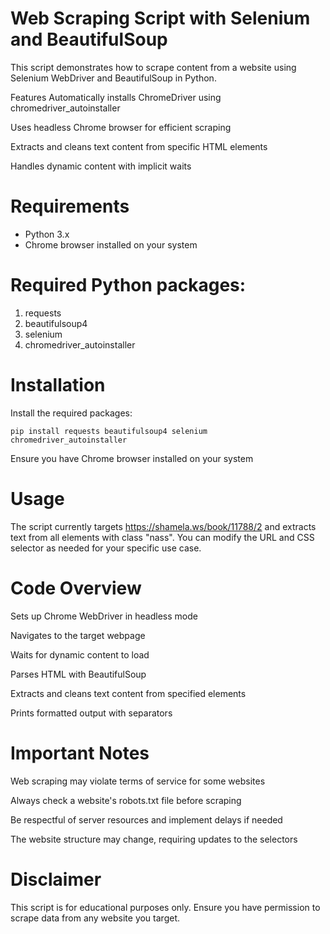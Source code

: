 # Web Scraping Script with Selenium and BeautifulSoup
This script demonstrates how to scrape content from a website using Selenium WebDriver and BeautifulSoup in Python.

Features
Automatically installs ChromeDriver using chromedriver_autoinstaller

Uses headless Chrome browser for efficient scraping

Extracts and cleans text content from specific HTML elements

Handles dynamic content with implicit waits

# Requirements
<ul>
<li>Python 3.x</li>
<li>Chrome browser installed on your system</li>
</ul>

# Required Python packages:
<ol>
  <li>requests</li>
  <li>beautifulsoup4</li>
  <li>selenium</li>
  <li>chromedriver_autoinstaller</li>
</ol>

# Installation
Install the required packages:

```
pip install requests beautifulsoup4 selenium chromedriver_autoinstaller
```

Ensure you have Chrome browser installed on your system

# Usage
The script currently targets https://shamela.ws/book/11788/2 and extracts text from all elements with class "nass". You can modify the URL and CSS selector as needed for your specific use case.

# Code Overview
Sets up Chrome WebDriver in headless mode

Navigates to the target webpage

Waits for dynamic content to load

Parses HTML with BeautifulSoup

Extracts and cleans text content from specified elements

Prints formatted output with separators

# Important Notes
Web scraping may violate terms of service for some websites

Always check a website's robots.txt file before scraping

Be respectful of server resources and implement delays if needed

The website structure may change, requiring updates to the selectors

# Disclaimer
This script is for educational purposes only. Ensure you have permission to scrape data from any website you target.
